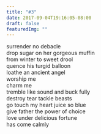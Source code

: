 ```yaml
---
title: "#3"
date: 2017-09-04T19:16:05-08:00
draft: false
featuredImg: ""
---
```


surrender no debacle  
drop sugar on her gorgeous muffin  
from winter to sweet drool  
quence his turgid balloon  
loathe an ancient angel  
worship me  
charm me  
tremble like sound and buck fully  
destroy tear tackle beasts  
go touch my heart juice so blue  
give father the power of choice  
love under delicious fortune  
has come calmly